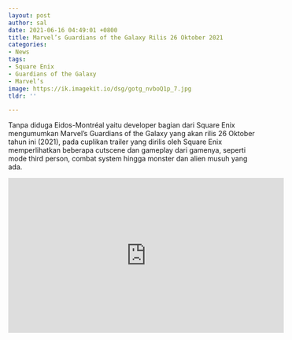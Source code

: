 ```yaml
---
layout: post
author: sal
date: 2021-06-16 04:49:01 +0800
title: Marvel’s Guardians of the Galaxy Rilis 26 Oktober 2021
categories:
- News
tags:
- Square Enix
- Guardians of the Galaxy
- Marvel’s
image: https://ik.imagekit.io/dsg/gotg_nvboQ1p_7.jpg
tldr: ''

---
```

Tanpa diduga Eidos-Montréal yaitu developer bagian dari Square Enix mengumumkan Marvel’s Guardians of the Galaxy yang akan rilis 26 Oktober tahun ini (2021), pada cuplikan trailer yang dirilis oleh Square Enix memperlihatkan beberapa cutscene dan gameplay dari gamenya, seperti mode third person, combat system hingga monster dan alien musuh yang ada.

<iframe width="560" height="315" src="https://www.youtube.com/embed/f-jFYYMkJh4" title="YouTube video player" frameborder="0" allow="accelerometer; autoplay; clipboard-write; encrypted-media; gyroscope; picture-in-picture" allowfullscreen></iframe>